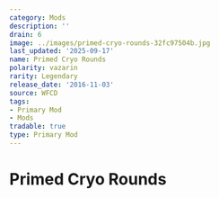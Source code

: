 ```yaml
---
category: Mods
description: ''
drain: 6
image: ../images/primed-cryo-rounds-32fc97504b.jpg
last_updated: '2025-09-17'
name: Primed Cryo Rounds
polarity: vazarin
rarity: Legendary
release_date: '2016-11-03'
source: WFCD
tags:
- Primary Mod
- Mods
tradable: true
type: Primary Mod
---
```


# Primed Cryo Rounds

